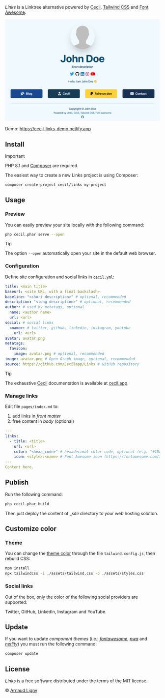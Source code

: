 _Links_ is a Linktree alternative powered by [Cecil](https://cecil.app), [Tailwind CSS](https://tailwindcss.com) and [Font Awesome](https://fontawesome.com).

[![Links example](docs/screenshot.png)](links.cecil.app)

Demo: <https://cecil-links-demo.netlify.app>

## Install

> [!IMPORTANT]
> PHP 8.1 and [Composer](https://getcomposer.org) are required.

The easiest way to create a new Links project is using Composer:

```bash
composer create-project cecil/links my-project
```

## Usage

### Preview

You can easily preview your site locally with the following command:

```bash
php cecil.phar serve --open
```

> [!TIP]
> The option `--open` automatically open your site in the default web browser.

### Configuration

Define site configuration and social links in [`cecil.yml`](cecil.yml):

```yaml
title: <main title>
baseurl: <site URL, with a final backslash>
baseline: "<short description>" # optional, recommended
description: "<long description>" # optional, recommended
author: # used by metatags, optional
  name: <author name>
  url: <url>
social: # social links
  <name>: # twitter, github, linkedin, instagram, youtube
    url: <url>
avatar: avatar.png
metatags:
  favicon:
    image: avatar.png # optional, recommended
image: avatar.png # Open Graph image, optional, recommended
source: https://github.com/Cecilapp/Links # GitHub repository
```

> [!TIP]
> The exhaustive [Cecil](https://cecil/app) documentation is available at [cecil.app](https://cecil.app/documentation/configuration/).

### Manage links

Edit file `pages/index.md` to:

1. add links in _front matter_
2. free content in _body_ (optional)

```yaml
---
links:
  - title: <title>
    url: <url>
    color: "<hexa_code>" # hexadecimal color code, optional (e.g. "#1DA1F2")
    icon: <style>:<name> # Font Awesome icon (https://fontawesome.com/icons), optional (e.g. "brands:github")
---
Content here.
```

## Publish

Run the following command:

```bash
php cecil.phar build
```

Then just deploy the content of __site_ directory to your web hosting solution.

## Customize color

### Theme

You can change the [theme color](ttps://tailwindcss.com/docs/customizing-colors) through the file `tailwind.config.js`, then rebuild CSS:

```bash
npm install
npx tailwindcss -i ./assets/tailwind.css -o ./assets/styles.css
```

### Social links

Out of the box, only the color of the following social providers are supported:

Twitter, GitHub, LinkedIn, Instagram and YouTube.

## Update

If you want to update _component themes_ (i.e.: _[fontawesome](https://github.com/Cecilapp/theme-fontawesome#readme)_, _[pwa](https://github.com/Cecilapp/theme-pwa#readme)_ and _[netlity](https://github.com/Cecilapp/theme-netlify#readme)_) you must run the following command:

```bash
composer update
```

## License

_Links_ is a free software distributed under the terms of the MIT license.

© [Arnaud Ligny](https://arnaudligny.fr)
